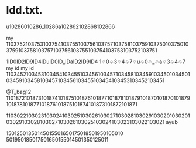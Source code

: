 
# Idd.txt.
u10286010286_10286a102862102868102866
 
my 
1103752103753103754103755103756103757103758103759103750103750103759103758103757103756103755103754103753103752103751

1ID0ID2ID9ID4IDuID0ID_IDaID2ID9ID4
1♤0♤3♤4♤7♤u♤0♤_♤a♤3♤4♤7 my id
my id
1103452103453103454103455103456103457103458103459103450103450103459103458103457103456103455103454103453103452103451


@T_bag12
1101872101873101874101875101876101877101878101879101870101870101879101878101877101876101875101874101873101872101871




1103022103023103024103025103026103027103028103029103020103020103029103028103027103026103025103024103023103022103021
ayub 

15012501350145015501650175018501950105010
501950185017501650155014501350125011



